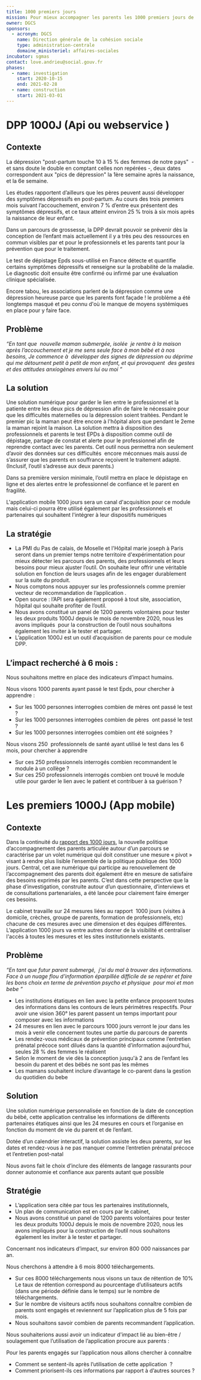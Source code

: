 ```yaml
---
title: 1000 premiers jours
mission: Pour mieux accompagner les parents les 1000 premiers jours de l’enfant !
owner: DGCS
sponsors:
  - acronym: DGCS
    name: Direction générale de la cohésion sociale
    type: administration-centrale
    domaine_ministeriel: affaires-sociales
incubator: sgmas
contact: love.andrieu@social.gouv.fr
phases:
  - name: investigation
    start: 2020-10-15
    end: 2021-02-28
  - name: construction
    start: 2021-03-01
---
```

# DPP 1000J (Api ou webservice )

## Contexte 

La dépression "post-partum touche 10 à 15 % des femmes de notre pays"  - et sans doute le double en comptant celles non repérées -, deux dates correspondent aux "pics de dépression" la 1ère semaine après la naissance, et la 6e semaine.

Les études rapportent d’ailleurs que les pères peuvent aussi développer des symptômes dépressifs en post-partum. Au cours des trois premiers mois suivant l’accouchement, environ 7 % d’entre eux présentent des symptômes dépressifs, et ce taux atteint environ 25 % trois à six mois après la naissance de leur enfant.

Dans un parcours de grossesse, la DPP devrait pouvoir se prévenir dès la conception de l’enfant mais actuellement il y a très peu des ressources en commun visibles par et pour le professionnels et les parents tant pour la prévention que pour le traitement.

Le test de dépistage Epds sous-utilisé en France détecte et quantifie certains symptômes dépressifs et renseigne sur la probabilité de la maladie. Le diagnostic doit ensuite être confirmé ou infirmé par une évaluation clinique spécialisée.

Encore tabou, les associations parlent de la dépression comme une dépression heureuse parce que les parents font façade ! le problème a été longtemps masqué et peu connu d'où le manque de moyens systémiques en place pour y faire face.

## Problème

*“En tant que  nouvelle maman submergée, isolée  je rentre à la maison après l’accouchement et je me sens seule face à mon bébé et à nos besoins, Je commence à  développer des signes de dépression ou déprime qui me détournent petit à petit de mon enfant, et qui provoquent  des gestes et des attitudes anxiogènes envers lui ou moi ”*

## La solution

Une solution numérique pour garder le lien entre le professionnel et la patiente entre les deux pics de dépression afin de faire le nécessaire pour que les difficultés maternelles ou la dépression soient traitées. Pendant le premier pic la maman peut être encore à l'hôpital alors que pendant le 2eme la maman rejoint la maison. La solution mettra à disposition des professionnels et parents le test EPDs à disposition comme outil de dépistage, partage de constat et alerte pour le professionnel afin de reprendre contact avec les parents. Cet outil nous permettra non seulement d’avoir des données sur ces difficultés  encore méconnues mais aussi de s’assurer que les parents en souffrance reçoivent le traitement adapté. (Inclusif, l’outil s’adresse aux deux parents.)

Dans sa première version minimale, l’outil mettra en place le dépistage en ligne et des alertes entre le professionnel de confiance et le parent en fragilité. 

L'application mobile 1000 jours sera un canal d'acquisition pour ce module mais celui-ci pourra être utilisé également par les professionnels et partenaires qui souhaitent l'intégrer à leur dispositifs numériques

## La stratégie

* La PMI du Pas de calais, de Moselle et l'Hôpital marie joseph à Paris seront dans un premier temps notre territoire d'expérimentation pour mieux détecter les parcours des parents, des professionnels et leurs besoins pour mieux ajuster l’outil. On souhaite leur offrir une véritable solution en fonction de leurs usages afin de les engager durablement sur la suite du produit.
* Nous comptons nous appuyer sur les professionnels comme premier vecteur de recommandation de l’application .
* Open source : l’API sera également proposé à tout site, association, hôpital qui souhaite profiter de l’outil.
* Nous avons constitué un panel de 1200 parents volontaires pour tester les deux produits 1000J depuis le mois de novembre 2020, nous les avons impliqués  pour la construction de l’outil nous souhaitons également les inviter à le tester et partager.
* L’application 1000J est un outil d’acquisition de parents pour ce module DPP.

## L’impact recherché à 6 mois :

Nous souhaitons mettre en place des indicateurs d’impact humains.

Nous visons 1000 parents ayant passé le test Epds, pour chercher à apprendre :

* Sur les 1000 personnes interrogées combien de mères ont passé le test ?
* Sur les 1000 personnes interrogées combien de pères  ont passé le test ?
* Sur les 1000 personnes interrogées combien ont été soignées ?

Nous visons 250  professionnels de santé ayant utilisé le test dans les 6 mois, pour chercher à apprendre 

* Sur ces 250 professionnels interrogés combien recommandent le module à un collège ? 
* Sur ces 250 professionnels interrogés combien ont trouvé le module utile pour garder le lien avec le patient et contribuer à sa guérison ? 



# Les premiers 1000J (App mobile)

## Contexte 

Dans la continuité du [rapport des 1000 jours](https://solidarites-sante.gouv.fr/affaires-sociales/familles-enfance/pacte-pour-l-enfance/1000jours/article/le-rapport-des-1000-premiers-jours-une-commission-d-experts-a-l-appui#:~:text=de%20soins%20num%C3%A9riques%22-,Le%20rapport%20des%201000%20premiers%20jours%20%3A%20une,d'experts%20%C3%A0%20l'appui&text=La%20pr%C3%A9paration%20du%20parcours%201000,par%20le%20neuropsychiatre%20Boris%20Cyrulnik.), la nouvelle politique d’accompagnement des parents articulée autour d’un parcours se caractérise par un volet numérique qui doit constituer une mesure « pivot » visant à rendre plus lisible l’ensemble de la politique publique des 1000 jours. Central, cet axe numérique qui participe au renouvellement de l’accompagnement des parents doit également être en mesure de satisfaire des besoins exprimés par les parents. C’est dans cette perspective que la phase d’investigation, construite autour d’un questionnaire, d’interviews et de consultations partenariales, a été lancée pour clairement faire émerger ces besoins. 

Le cabinet travaille sur 24 mesures liées au rapport  1000 jours (visites à domicile, crèches, groupe de parents, formation de professionnels, etc) chacune de ces mesures avec une dimension et des équipes différentes. L’application 1000 jours va entre autres donner de la visibilité et centraliser l'accès à toutes les mesures et les sites institutionnels existants. 

## Problème

*“En tant que futur parent submergé,  j'ai du mal à trouver des informations. Face à un nuage flou d’information éparpillée difficile de se repérer et faire les bons choix en terme de prévention psycho et physique  pour moi et mon bebe ”*

* Les institutions étatiques en lien avec la petite enfance proposent toutes des informations dans les contours de leurs périmètres respectifs. Pour avoir une vision 360° les parent passent un temps important pour composer avec les informations
* 24 mesures en lien avec le parcours 1000 jours verront le jour dans les mois à venir elle concernent toutes une partie du parcours de parents 
* Les rendez-vous médicaux de prévention principaux comme l’entretien prénatal précoce sont dilués dans la quantité d’information aujourd’hui, seules 28 % des femmes le réalisent
* Selon le moment de vie dès la conception jusqu'à 2 ans de l’enfant les besoin du parent et des bébés ne sont pas les mêmes
* Les mamans souhaitent inclure d’avantage le co-parent dans la gestion du quotidien du bebe 

## Solution

Une solution numérique personnalisée en fonction de la date de conception du bébé, cette application centralise les informations de différents partenaires étatiques ainsi que les 24 mesures en cours et l’organise en fonction du moment de vie du parent et de l’enfant.

Dotée d’un calendrier interactif, la solution assiste les deux parents, sur les dates et rendez-vous à ne pas manquer comme l’entretien prénatal précoce et l’entretien post-natal

Nous avons fait le choix d’inclure des éléments de langage rassurants pour donner autonomie et confiance aux parents autant que possible

## Stratégie

* L’application sera citée par tous les partenaires institutionnels,
* Un plan de communication est en cours par le cabinet,
* Nous avons constitué un panel de 1200 parents volontaires pour tester les deux produits 1000J depuis le mois de novembre 2020, nous les avons impliqués pour la construction de l’outil nous souhaitons également les inviter à le tester et partager.

Concernant nos indicateurs d’impact, sur environ 800 000 naissances par an.

Nous cherchons à attendre à 6 mois 8000 téléchargements.

* Sur ces 8000 téléchargements nous visons un taux de rétention de 10%  Le taux de rétention correspond au pourcentage d’utilisateurs actifs (dans une période définie dans le temps) sur le nombre de téléchargements.
* Sur le nombre de visiteurs actifs nous souhaitons connaître combien de parents sont engagés et reviennent sur l’application plus de 5 fois par mois.
* Nous souhaitons savoir combien de parents recommandent l’application.

Nous souhaiterions aussi avoir un indicateur d'impact lié au bien-être / soulagement que l’utilisation de l’application procure aux parents :

Pour les parents engagés sur l’application nous allons chercher à connaître 

* Comment se sentent-ils après l’utilisation de cette application  ?
* Comment priorisent-ils ces informations par rapport à d’autres sources ?
